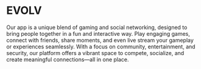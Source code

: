 # EVOLV

Our app is a unique blend of gaming and social networking, designed to bring people together in a fun and interactive way. Play engaging games, connect with friends, share moments, and even live stream your gameplay or experiences seamlessly. With a focus on community, entertainment, and security, our platform offers a vibrant space to compete, socialize, and create meaningful connections—all in one place.